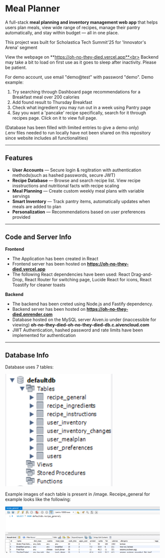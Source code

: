 # Meal Planner

A full-stack **meal planning and inventory management web app** that helps users plan meals, view wide range of recipes, manage their pantry automatically, and stay within budget — all in one place.  

This project was built for Scholastica Tech Summit'25 for 'Innovator's Arena' segment

View the webpage on **https://oh-no-they-died.vercel.app**<br>
Backend may take a bit to load on first use as it goes to sleep after inactivity. Please be patient.

For demo account, use email "demo@test" with password "demo". Demo example: <br>
1) Try searching through Dashboard page recommendations for a Breakfast meal over 200 calories 
2) Add found result to Thursday Breakfast
3) Check what ingredient you may run out in a week using Pantry page
4) Say you want a 'pancake' recipe specifically, search for it through recipes page. Click on it to view full page.

(Database has been filled with limited entries to give a demo only)<br>
(.env files needed to run locally have not been shared on this repository since website includes all functionalities)

---

## Features

- **User Accounts** — Secure login & regitration with authentication methods(such as hashed passwords, secure JWT)
- **Recipe Database** — Browse and search recipe list. View recipe insstructions and nutritional facts with recipe scaling
- **Meal Planning** — Create custom weekly meal plans with variable servings
- **Smart Inventory** — Track pantry items, automatically updates when meals are added to plan
- **Personalization** — Recommendations based on user preferences provided
---

## Code and Server Info

**Frontend**  
- The Application has been created in React
- Frontend server has been hosted on **https://oh-no-they-died.vercel.app**
- The following React dependencies have been used: React Drag-and-Drop, React Router for switching page, Lucide React for icons, React Toastify for cleaner toasts

**Backend**  
- The backend has been creted using Node.js and Fastify dependency.
- Backend server has been hosted on **https://oh-no-they-died.onrender.com**
- Database hosted on the MySQL server Aiven.io under (inaccessible for viewing)
  **oh-no-they-died-oh-no-they-died-db.c.aivencloud.com**
- JWT Authentication, hashed password and rate limits have been implemented for authentication
---

## Database Info
Database uses 7 tables:
<p align="left">
  <img src="./images/database_tables.png" width="350" alt="database_tables">
</p>

Example images of each table is present in /image. Receipe_general for example looks like the following:
 <p align="left">
  <img src="./images/recipe_general.png" width="900" alt="recipe_general">
 </p>